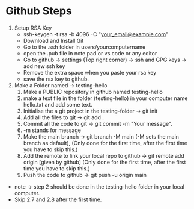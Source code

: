 # Github Steps

1. Setup RSA Key
   -  ssh-keygen -t rsa -b 4096 -C "your_email@example.com"
   -  Download and Install Git
   -  Go to the .ssh folder in users/yourcomputername
   -  open the .pub file in note pad or vs code or any editor
   -  Go to github -> settings (Top right corner) -> ssh and GPG keys -> add new ssh key
   -  Remove the extra space when you paste your rsa key
   -  save the rsa key to github.
2. Make a Folder named -> testing-hello
   1. Make a PUBLIC repository in github named testing-hello
   2. make a text file in the folder (testing-hello) in your computer name hello.txt and add some text.
   3. Initialise the a git project in the testing-folder -> git init
   4. Add all the files to git -> git add .
   5. Commit all the code to git -> git commit -m "Your message".
   6. -m stands for message
   7. Make the main branch -> git branch -M main (-M sets the main branch as default), (Only done for the first time, after the first time you have to skip this.)
   8. Add the remote to link your local repo to github -> git remote add origin [given by github] (Only done for the first time, after the first time you have to skip this.)
   9. Push the code to github -> git push -u origin main

- note -> step 2 should be done in the testing-hello folder in your local computer.
- Skip 2.7 and 2.8 after the first time.